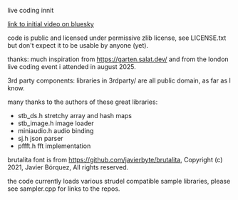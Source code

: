 live coding innit

[link to initial video on bluesky](https://bsky.app/profile/mmalex.bsky.social/post/3lzopol4hbc2c)

code is public and licensed under permissive zlib license, see LICENSE.txt
but don't expect it to be usable by anyone (yet).

thanks:
much inspiration from https://garten.salat.dev/ and from the london live coding event i attended in august 2025.

3rd party components: libraries in 3rdparty/ are all public domain, as far as I know.

many thanks to the authors of these great libraries:

* stb_ds.h stretchy array and hash maps
* stb_image.h image loader
* miniaudio.h audio binding 
* sj.h json parser
* pffft.h fft implementation

brutalita font is from https://github.com/javierbyte/brutalita, Copyright (c) 2021, Javier Bórquez, All rights reserved.

the code currently loads various strudel compatible sample libraries, please see sampler.cpp for links to the repos.


